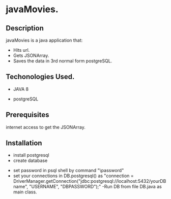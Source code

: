 # javaMovies.

## Description
javaMovies is a java application that:

 - Hits url.
 - Gets JSONArray.
 - Saves the data in 3rd normal form postgreSQL.

## Techonologies Used.

- JAVA 8

- postgreSQL

## Prerequisites

internet access to get the JSONArray.

## Installation 

- install postgresql 
- create database
* set password in psql shell by command "\password"
* set your connections in DB.postgresql() as "connection = DriverManager.getConnection("jdbc:postgresql://localhost:5432/yourDBname", "USERNAME", "DBPASSWORD");"
-Run DB from file DB.java as main class.





